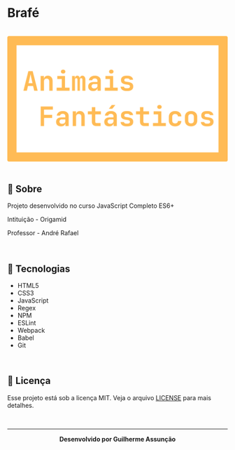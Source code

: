 # Brafé

<br>

<div align="center">
  <img src="public/img/animais-fantasticos-github.svg" alt="Animais Fantásticos">
</div>

<br>

## :bookmark_tabs: Sobre

Projeto desenvolvido no curso JavaScript Completo ES6+

Intituição - Origamid

Professor - André Rafael

<br>

## :rocket: Tecnologias

- HTML5
- CSS3
- JavaScript
- Regex
- NPM
- ESLint
- Webpack
- Babel
- Git


<br>

## :green_book: Licença 

Esse projeto está sob a licença MIT. Veja o arquivo [LICENSE](LICENSE) para mais detalhes.

<br>

---

<div align="center">
    <b>Desenvolvido por Guilherme Assunção</b>
</div>
